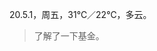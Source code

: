 <link href="../../css/style.css" rel="stylesheet" type="text/css" />

<span class="fzzy">20.5.1，周五，31℃／22℃，多云。

> 了解了一下基金。

<div class="p">

